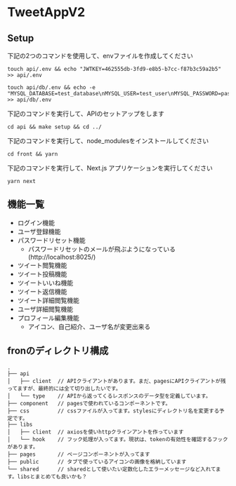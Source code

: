 # TweetAppV2

## Setup
下記の2つのコマンドを使用して、envファイルを作成してください
```
touch api/.env && echo "JWTKEY=462555db-3fd9-e8b5-b7cc-f87b3c59a2b5" >> api/.env
```
```
touch api/db/.env && echo -e "MYSQL_DATABASE=test_database\nMYSQL_USER=test_user\nMYSQL_PASSWORD=password\nMYSQL_ROOT_PASSWORD=root_password" >> api/db/.env
```
下記のコマンドを実行して、APIのセットアップをします
```
cd api && make setup && cd ../
```
下記のコマンドを実行して、node_modulesをインストールしてください
```
cd front && yarn
```
下記のコマンドを実行して、Next.js アプリケーションを実行してください
```
yarn next
```



## 機能一覧
- ログイン機能
- ユーザ登録機能
- パスワードリセット機能
    - パスワードリセットのメールが飛ぶようになっている(http://localhost:8025/)
- ツイート閲覧機能
- ツイート投稿機能
- ツイートいいね機能
- ツイート返信機能
- ツイート詳細閲覧機能
- ユーザ詳細閲覧機能
- プロフィール編集機能
    - アイコン、自己紹介、ユーザ名が変更出来る

## fronのディレクトリ構成
```
.
├── api
│   ├── client  // APIクライアントがあります。まだ、pagesにAPIクライアントが残ってますが、最終的には全て切り出したいです。
│   └── type    // APIから返ってくるレスポンスのデータ型を定義しています。
├── component   // pagesで使われているコンポーネントです。
├── css         // cssファイルが入ってます。stylesにディレクトリ名を変更する予定です。
├── libs
│   ├── client  // axiosを使いhttpクラインアントを作っています
│   └── hook    // フック処理が入ってます。現状は、tokenの有効性を確認するフックがあります。
├── pages       // ページコンポーネントが入ってます
├── public      // タブで使っているアイコンの画像を格納しています
└── shared      // sharedとして使いたい定数化したエラーメッセージなど入れてます。libsとまとめても良いかも？
```
